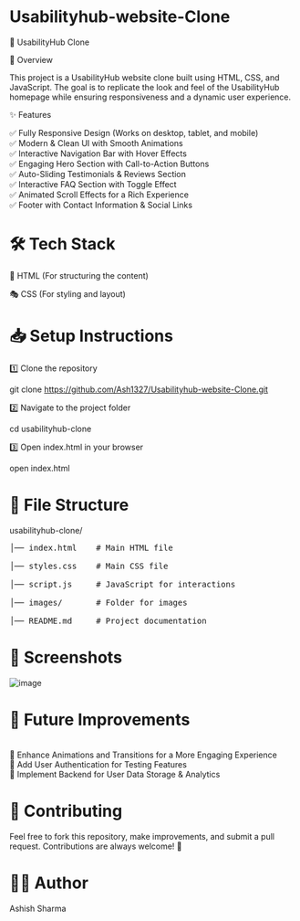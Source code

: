 # Usabilityhub-website-Clone
🌟 UsabilityHub Clone

🚀 Overview

This project is a UsabilityHub website clone built using HTML, CSS, and JavaScript. The goal is to replicate the look and feel of the UsabilityHub homepage while ensuring responsiveness and a dynamic user experience.

✨ Features

✅ Fully Responsive Design (Works on desktop, tablet, and mobile)
<br>✅ Modern & Clean UI with Smooth Animations <br>✅ Interactive Navigation Bar with Hover Effects<br>✅ Engaging Hero Section with Call-to-Action Buttons<br>✅ Auto-Sliding Testimonials & Reviews Section<br>✅ Interactive FAQ Section with Toggle Effect<br>✅ Animated Scroll Effects for a Rich Experience<br>✅ Footer with Contact Information & Social Links

# 🛠️ Tech Stack

🎨 HTML (For structuring the content)

🎭 CSS (For styling and layout)


# 📥 Setup Instructions

1️⃣ Clone the repository

git clone https://github.com/Ash1327/Usabilityhub-website-Clone.git

2️⃣ Navigate to the project folder

cd usabilityhub-clone

3️⃣ Open index.html in your browser

open index.html

# 📁 File Structure

usabilityhub-clone/<br>
<pre>│── index.html    # Main HTML file<br>
│── styles.css    # Main CSS file<br>
│── script.js     # JavaScript for interactions<br>
│── images/       # Folder for images<br>
│── README.md     # Project documentation<br></pre>

# 📸 Screenshots<br>

![image](https://github.com/user-attachments/assets/f10e1359-2044-449d-b350-b4c590369b9c)



# 🎯 Future Improvements
<br>
🚀 Enhance Animations and Transitions for a More Engaging Experience<br>🚀 Add User Authentication for Testing Features<br>🚀 Implement Backend for User Data Storage & Analytics

# 🤝 Contributing

Feel free to fork this repository, make improvements, and submit a pull request. Contributions are always welcome! 🎉


# 👨‍💻 Author<br>
Ashish Sharma
